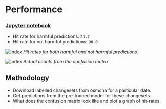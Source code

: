 # Performance

### [Jupyter notebook](./notebooks/performance.ipynb)
- Hit rate for harmful predictions: `21.7`
- Hit rate for not harmful predictions: `90.0`


![index](https://cloud.githubusercontent.com/assets/2899501/25465904/df7055e2-2b22-11e7-96b7-70b278f2aec5.png)
*Hit rates for both harmful and not harmful predictions.*

![index](https://cloud.githubusercontent.com/assets/2899501/25465948/2ef6dbc2-2b23-11e7-9ac2-eb8bc767a984.png)
*Actual counts from the confusion matrix.*

## Methodology
- Download labelled changesets from osmcha for a particular date.
- Get predictions from the pre-trained model for these changesets.
- What does the confusion matrix look like and plot a graph of hit-rates.
